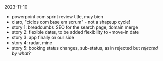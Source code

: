 2023-11-10
- powerpoint com sprint review title, muy bien
- claro, "ciclos com base em scrum" - not a shapeup cycle!
- story 1: breadcumbs, SEO for the search page, domain merge
- story 2: flexible dates, to be added flexibility to +move-in date
- story 3: app finally on our side
- story 4: radar, mine
- story 5: booking status changes, sub-status, as in rejected but *rejected by what*?